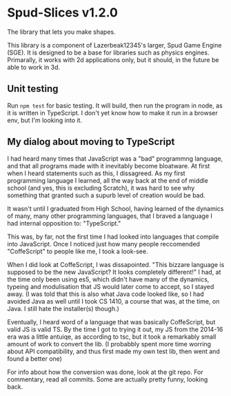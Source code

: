 # Spud-Slices v1.2.0

The library that lets you make shapes.

This library is a component of Lazerbeak12345's larger, Spud Game Engine (SGE).
It is designed to be a base for libraries such as physics engines. Primarally,
it works with 2d applications only, but it should, in the future be able to work
in 3d.

## Unit testing

Run `npm test` for basic testing. It will build, then run the program in node,
as it is written in TypeScript. I don't yet know how to make it run in a browser
env, but I'm looking into it.

## My dialog about moving to TypeScript

I had heard many times that JavaScript was a "bad" programmng language, and that
all programs made with it inevitably become bloatware. At first when I heard
statements such as this, I dissagreed. As my first programming language I
learned, all the way back at the end of middle school (and yes, this is
excluding Scratch), it was hard to see why something that granted such a supurb
level of creation would be bad.

It wasn't until I graduated from High School, having learned of the dynamics of
many, many other programming languages, that I braved a language I had internal
opposition to: "TypeScript."

This was, by far, not the first time I had looked into languages that compile
into JavaScript. Once I noticed just how many people reccomended "CoffeScript"
to people like me, I took a look-see.

When I did look at CoffeScript, I was dissapointed. "This bizzare language is
supposed to be the new JavaScript? It looks completely different!" I had, at the
time only been using es5, which didn't have many of the dynamics, typeing and
modulisation that JS would later come to accept, so I stayed away. (I was told
that this is also what Java code looked like, so I had avoided Java as well
until I took CS 1410, a course that was, at the time, on Java. I still hate the
installer(s) though.)

Eventually, I heard word of a language that was basically CoffeScript, but
valid JS is valid TS. By the time I got to trying it out, my JS from the 2014-16
era was a little antuiqe, as according to tsc, but it took a remarkably small
amount of work to convert the lib. (I probabbly spent more time worring about
API compatibility, and thus first made my own test lib, then went and found a
better one)

For info about how the conversion was done, look at the git repo. For
commentary, read all commits. Some are actually pretty funny, looking back.
